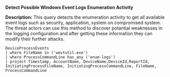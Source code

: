 **Detect Possible Windows Event Logs Enumeration Activity**

**Description:** This query detects the enumeration activity to get all available event logs such as security, application, system on compromised system. The threat actors can use this method to discover potantial weaknesses in the logging configuration and after getting these information they can modify their further attacks. 

```
DeviceProcessEvents
| where FileName in ('wevtutil.exe')
| where ProcessCommandLine has_any ('enum-logs')
| project Timestamp, AccountName, DeviceName,DeviceId,ReportId, InitiatingProcessFileName, InitiatingProcessCommandLine, FileName, ProcessCommandLine
```
